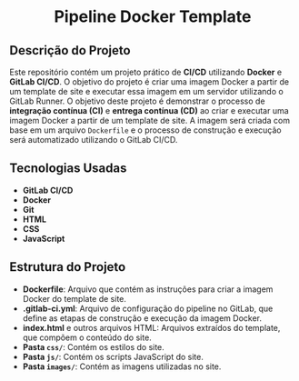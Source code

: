 <h1 align="center">Pipeline Docker Template</h1>

## Descrição do Projeto
Este repositório contém um projeto prático de **CI/CD** utilizando **Docker** e **GitLab CI/CD**. O objetivo do projeto é criar uma imagem Docker a partir de um template de site e executar essa imagem em um servidor utilizando o GitLab Runner.
O objetivo deste projeto é demonstrar o processo de **integração contínua (CI)** e **entrega contínua (CD)** ao criar e executar uma imagem Docker a partir de um template de site. A imagem será criada com base em um arquivo `Dockerfile` e o processo de construção e execução será automatizado utilizando o GitLab CI/CD.

## Tecnologias Usadas

- **GitLab CI/CD**
- **Docker**
- **Git**
- **HTML**
- **CSS**
- **JavaScript**

## Estrutura do Projeto

- **Dockerfile**: Arquivo que contém as instruções para criar a imagem Docker do template de site.
- **.gitlab-ci.yml**: Arquivo de configuração do pipeline no GitLab, que define as etapas de construção e execução da imagem Docker.
- **index.html** e outros arquivos HTML: Arquivos extraídos do template, que compõem o conteúdo do site.
- **Pasta `css/`**: Contém os estilos do site.
- **Pasta `js/`**: Contém os scripts JavaScript do site.
- **Pasta `images/`**: Contém as imagens utilizadas no site.
